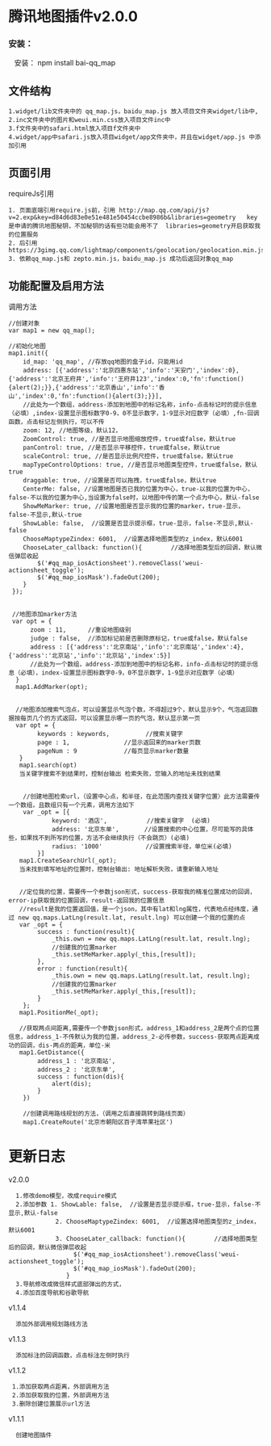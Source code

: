 腾讯地图插件v2.0.0
====

### 安装：

    安装： npm install bai-qq_map

## 文件结构


    1.widget/lib文件夹中的 qq_map.js，baidu_map.js 放入项目文件夹widget/lib中,
    2.inc文件夹中的图片和weui.min.css放入项目文件inc中
    3.f文件夹中的safari.html放入项目f文件夹中
    4.widget/app中safari.js放入项目widget/app文件夹中，并且在widget/app.js 中添加引用

## 页面引用



requireJs引用

    1. 页面底端引用require.js前，引用 http://map.qq.com/api/js?v=2.exp&key=d84d6d83e0e51e481e50454ccbe8986b&libraries=geometry   key是申请的腾讯地图秘钥，不加秘钥的话有些功能会用不了  libraries=geometry开启获取我的位置服务
    2. 后引用 https://3gimg.qq.com/lightmap/components/geolocation/geolocation.min.js
    3. 依赖qq_map.js和 zepto.min.js，baidu_map.js 成功后返回对象qq_map
    
## 功能配置及启用方法


调用方法

    //创建对象
    var map1 = new qq_map();
    
    //初始化地图
    map1.init({
        id_map: 'qq_map', //存放qq地图的盒子id，只能用id
        address: [{'address':'北京四惠东站','info':'天安门','index':0}, {'address':'北京王府井','info':'王府井123','index':0,'fn':function(){alert(2);}},{'address':'北京香山','info':'香山','index':0,'fn':function(){alert(3);}}],
        //此处为一个数组，address-添加到地图中的标记名称，info-点击标记时的提示信息（必填）,index-设置显示图标数字0-9，0不显示数字，1-9显示对应数字（必填）,fn-回调函数，点击标记左侧执行，可以不传
        zoom: 12, //地图等级，默认12，
        ZoomControl: true, //是否显示地图缩放控件，true或false，默认true
        panControl: true, //是否显示平移控件，true或false，默认true
        scaleControl: true, //是否显示比例尺控件，true或false，默认true
        mapTypeControlOptions: true, //是否显示地图类型控件，true或false，默认true
        draggable: true, //设置是否可以拖拽，true或false，默认true
        CenterMe: false, //设置地图是否已我的位置为中心，true-以我的位置为中心，false-不以我的位置为中心,当设置为false时，以地图中传的第一个点为中心，默认-false
        ShowMeMarker: true, //设置地图是否显示我的位置的marker，true-显示，false-不显示,默认-true
        ShowLable: false,  //设置是否显示提示框，true-显示，false-不显示,默认-false
        ChooseMaptypeZindex: 6001,  //设置选择地图类型的z_index，默认6001
        ChooseLater_callback: function(){        //选择地图类型后的回调，默认微信弹层收起
            $('#qq_map_iosActionsheet').removeClass('weui-actionsheet_toggle');
            $('#qq_map_iosMask').fadeOut(200);
        }
     });
     
     
     //地图添加marker方法
     var opt = {
          zoom : 11,      //重设地图级别
          judge : false,  //添加标记前是否删除原标记，true或false，默认false
          address : [{'address':'北京南站','info':'北京南站','index':4},{'address':'北京站','info':'北京站','index':5}]   
          //此处为一个数组，address-添加到地图中的标记名称，info-点击标记时的提示信息（必填），index-设置显示图标数字0-9，0不显示数字，1-9显示对应数字（必填） 
      }
      map1.AddMarker(opt);
      
      
      //地图添加搜索气泡点，可以设置显示气泡个数，不得超过9个，默认显示9个，气泡返回数据按每页几个的方式返回，可以设置显示哪一页的气泡，默认显示第一页
      var opt = {
            keywords : keywords,          //搜索关键字
            page : 1,               //显示返回来的marker页数
            pageNum : 9             //每页显示marker数量
       }
       map1.search(opt)
       当关键字搜索不到结果时，控制台输出 检索失败，您输入的地址未找到结果
       
        
        //创建地图检索url，（设置中心点，和半径，在此范围内查找关键字位置）此方法需要传一个数组，且数组只有一个元素，调用方法如下
        var _opt = [{
                keyword: '酒店',           //搜索关键字  (必填)
                address: '北京东单',       //设置搜索的中心位置，尽可能写的具体些，如果找不到所写的位置，方法不会继续执行（不会跳页）(必填)
                radius: '1000'            //设置搜索半径，单位米(必填)
            }]
       map1.CreateSearchUrl(_opt);
       当未找到填写地址的位置时，控制台输出: 地址解析失败，请重新输入地址


       //定位我的位置，需要传一个参数json形式，success-获取我的精准位置成功的回调，error-ip获取我的位置回调，result-返回我的位置信息
       //result是我的位置返回值，是一个json，其中有lat和lng属性，代表地点经纬度，通过 new qq.maps.LatLng(result.lat, result.lng) 可以创建一个我的位置的点 
       var _opt = {
            success : function(result){
                _this.own = new qq.maps.LatLng(result.lat, result.lng);
                //创建我的位置marker
                _this.setMeMarker.apply(_this,[result]);
            },
            error : function(result){
                _this.own = new qq.maps.LatLng(result.lat, result.lng);
                //创建我的位置marker
                _this.setMeMarker.apply(_this,[result]);
            }
        };
       map1.PositionMe(_opt);

       //获取两点间距离,需要传一个参数json形式，address_1和address_2是两个点的位置信息，address_1-不传默认为我的位置，address_2-必传参数，success-获取两点距离成功的回调，dis-两点的距离，单位-米
       map1.GetDistance({
            address_1 : '北京南站',
            address_2 : '北京东单',
            success : function(dis){
                alert(dis);
            }
        })

        //创建调用路线规划的方法，（调用之后直接跳转到路线页面）
        map1.CreateRoute('北京市朝阳区百子湾苹果社区')
       
 更新日志
 ====
 v2.0.0

      1.修改demo模型，改成require模式
      2.添加参数 1. ShowLable: false,  //设置是否显示提示框，true-显示，false-不显示,默认-false
                 2. ChooseMaptypeZindex: 6001,  //设置选择地图类型的z_index，默认6001
                 3. ChooseLater_callback: function(){        //选择地图类型后的回调，默认微信弹层收起
                      $('#qq_map_iosActionsheet').removeClass('weui-actionsheet_toggle');
                      $('#qq_map_iosMask').fadeOut(200);
                    }
      3.导航修改成微信样式底部弹出的方式，
      4.添加百度导航和谷歌导航

 v1.1.4

      添加外部调用规划路线方法

 v1.1.3

      添加标注的回调函数，点击标注左侧时执行
 
 v1.1.2
 
     1.添加获取两点距离，外部调用方法
     2.添加获取我的位置，外部调用方法
     3.删除创建位置展示url方法

 v1.1.1
    
      创建地图插件
       
       
       
       
       
